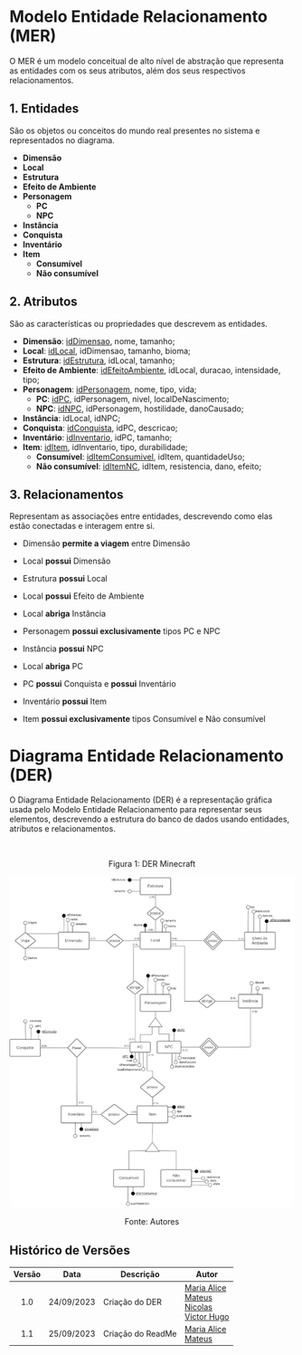# Modelo Entidade Relacionamento (MER)

O MER é um modelo conceitual de alto nível de abstração que representa as entidades com os seus atributos, além dos seus respectivos relacionamentos.

## 1. Entidades
São os objetos ou conceitos do mundo real presentes no sistema e representados no diagrama.

- **Dimensão**
- **Local**
- **Estrutura**
- **Efeito de Ambiente**
- **Personagem**
    - **PC**
    - **NPC**
- **Instância**
- **Conquista**
- **Inventário**
- **Item**
    - **Consumível**
    - **Não consumível**

## 2. Atributos
São as características ou propriedades que descrevem as entidades.

- **Dimensão**: <u>idDimensao</u>, nome, tamanho;
- **Local**: <u>idLocal</u>, idDimensao, tamanho, bioma;
- **Estrutura**: <u>idEstrutura</u>, idLocal, tamanho;
- **Efeito de Ambiente**: <u>idEfeitoAmbiente</u>, idLocal, duracao, intensidade, tipo;
- **Personagem**: <u>idPersonagem</u>, nome, tipo, vida;
    - **PC**: <u>idPC</u>, idPersonagem, nivel, localDeNascimento;
    - **NPC**: <u>idNPC</u>, idPersonagem, hostilidade, danoCausado;
- **Instância**: idLocal, idNPC;
- **Conquista**: <u>idConquista</u>, idPC, descricao;
- **Inventário**: <u>idInventario</u>, idPC, tamanho;
- **Item**: <u>idItem</u>, idInventario, tipo, durabilidade;
    - **Consumível**: <u>idItemConsumivel</u>, idItem, quantidadeUso;
    - **Não consumível**: <u>idItemNC</u>, idItem, resistencia, dano, efeito;

## 3. Relacionamentos
Representam as associações entre entidades, descrevendo como elas estão conectadas e interagem entre si.


- Dimensão __permite a viagem__ entre Dimensão

-  Local __possui__ Dimensão 

- Estrutura __possui__ Local
    
- Local __possui__ Efeito de Ambiente

- Local __abriga__ Instância

- Personagem __possui exclusivamente__ tipos PC e NPC

- Instância __possui__ NPC

- Local __abriga__ PC

- PC __possui__ Conquista e __possui__ Inventário

- Inventário __possui__ Item

- Item __possui exclusivamente__ tipos Consumível e Não consumível

# Diagrama Entidade Relacionamento (DER)
O Diagrama Entidade Relacionamento (DER) é a representação gráfica usada pelo Modelo Entidade Relacionamento para representar seus elementos, descrevendo a estrutura do banco de dados usando entidades, atributos e relacionamentos.

<br/>

<div style="text-align: center">
    <p>Figura 1: DER Minecraft</p>
    <img src='./imagens/diagramaEntidadeRelacionamento.png'>
    <p>Fonte: Autores</p>
</div>

## Histórico de Versões

| Versão |  Data | Descrição | Autor |
| :----: | :---: | --------- | ----- |
| 1.0    | 24/09/2023 | Criação do DER | [Maria Alice](https://github.com/Maliz30) <br> [Mateus](https://github.com/MateusPy) <br> [Nicolas](https://github.com/NickGehjk) <br> [Victor Hugo](https://github.com/)  |
| 1.1 | 25/09/2023 | Criação do ReadMe | [Maria Alice](https://github.com/Maliz30) <br> [Mateus](https://github.com/MateusPy)|